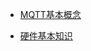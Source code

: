 * [MQTT基本概念][MQTT]

* [硬件基本知识][info]

































[MQTT]:https://github.com/geekist/developer_guide/blob/main/IoT/MQTT.md
[info]:https://github.com/geekist/developer_guide/blob/main/IoT/硬件基本知识.md